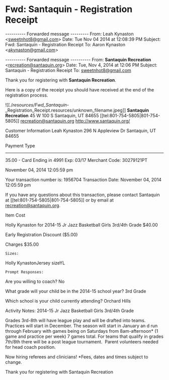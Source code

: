 # Fwd: Santaquin - Registration Receipt

\---------- Forwarded message ---------
From: Leah Kynaston <[sweetnhot8@gmail.com](mailto:sweetnhot8@gmail.com)\>
Date: Tue Nov 04 2014 at 12:08:39 PM
Subject: Fwd: Santaquin - Registration Receipt
To: Aaron Kynaston <[akynaston@gmail.com](mailto:akynaston@gmail.com)\>

\---------- Forwarded message ----------
From: **Santaquin Recreation** <[recreation@santaquin.org](mailto:recreation@santaquin.org)\>
Date: Tue, Nov 4, 2014 at 12:06 PM
Subject: Santaquin - Registration Receipt
To: [sweetnhot8@gmail.com](mailto:sweetnhot8@gmail.com)

Thank you for registering with **Santaquin Recreation**.

Here is a copy of the receipt you should have received at the end of the registration process.

![[./_resources/Fwd_Santaquin_-_Registration_Receipt.resources/unknown_filename.jpeg]]
**Santaquin Recreation**
45 W 100 S
Santaquin, UT 84655
[[tel:801-754-5805|801-754-5805]]
[recreation@santaquin.org](mailto:recreation@santaquin.org)
<http://www.santaquin.org/>

Customer Information
Leah Kynaston
296 N Appleview Dr
Santaquin, UT 84655

Payment Type

* * *

35.00 - Card Ending in 4991
Exp: 03/17
Merchant Code: 30279121PT

November 04, 2014 12:05:59 pm

Your transaction number is: 1956704
Transaction Date: November 04, 2014 12:05:59 pm

If you have any questions about this transaction, please contact Santaquin at [[tel:801-754-5805|801-754-5805]] or by email at [recreation@santaquin.org](mailto:recreation@santaquin.org).

Item
Cost

Holly Kynaston for 2014-15 Jr Jazz Basketball Girls 3rd/4th Grade
$40.00

Early Registration Discount
($5.00)

Charges
$35.00

	Sizes:
Holly KynastonJersey sizeYL

	Prompt Responses:
Are you willing to coach?
No

What grade will your child be in the 2014-15 school year?
3rd Grade

Which school is your child currently attending?
Orchard Hills

Activity Notes:
2014-15 Jr Jazz Basketball Girls 3rd/4th Grade

Grades 3rd\-8th will have league play and will be drafted into teams. Practices will start in December. The season will start in January an d run through February with games being on Saturdays from 8am-afternoon\* (1 game and practice per week) 7 games total. For teams that qualify in grades 7th/8th there will be a post league tournament.  Parent volunteers needed for head coach position. 

Now hiring referees and clinicians!
\*Fees, dates and times subject to change.

Thank you for registering with Santaquin Recreation
